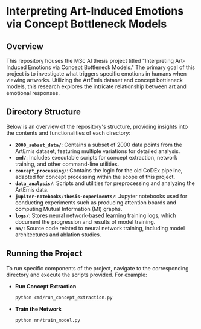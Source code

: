 # Interpreting Art-Induced Emotions via Concept Bottleneck Models

## Overview
This repository houses the MSc AI thesis project titled "Interpreting Art-Induced Emotions via Concept Bottleneck Models." The primary goal of this project is to investigate what triggers specific emotions in humans when viewing artworks. Utilizing the ArtEmis dataset and concept bottleneck models, this research explores the intricate relationship between art and emotional responses.

## Directory Structure
Below is an overview of the repository's structure, providing insights into the contents and functionalities of each directory:

- **`2000_subset_data/`**: Contains a subset of 2000 data points from the ArtEmis dataset, featuring multiple variations for detailed analysis.
- **`cmd/`**: Includes executable scripts for concept extraction, network training, and other command-line utilities.
- **`concept_processing/`**: Contains the logic for the old CoDEx pipeline, adapted for concept processing within the scope of this project.
- **`data_analysis/`**: Scripts and utilities for preprocessing and analyzing the ArtEmis data.
- **`jupiter-notebooks/thesis-experiments/`**: Jupyter notebooks used for conducting experiments such as producing attention boards and computing Mutual Information (MI) graphs.
- **`logs/`**: Stores neural network-based learning training logs, which document the progression and results of model training.
- **`nn/`**: Source code related to neural network training, including model architectures and ablation studies.

## Running the Project

To run specific components of the project, navigate to the corresponding directory and execute the scripts provided. For example:

- **Run Concept Extraction**

  ```bash
  python cmd/run_concept_extraction.py
  ```

- **Train the Network**
  ```bash
  python nn/train_model.py
  ```








